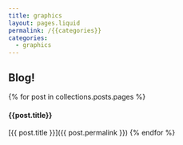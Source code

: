 ```yaml
---
title: graphics
layout: pages.liquid
permalink: /{{categories}}
categories: 
  - graphics
---
```

## Blog!

{% for post in collections.posts.pages %}
#### {{post.title}}

[{{ post.title }}]({{ post.permalink }})
{% endfor %}
